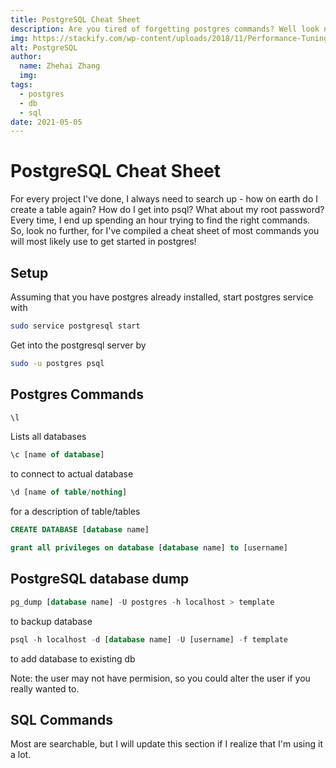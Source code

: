 ```yaml
---
title: PostgreSQL Cheat Sheet
description: Are you tired of forgetting postgres commands? Well look no further!
img: https://stackify.com/wp-content/uploads/2018/11/Performance-Tuning-PostgreSQL-3-1280x720.jpg
alt: PostgreSQL
author: 
  name: Zhehai Zhang
  img: 
tags: 
  - postgres
  - db
  - sql
date: 2021-05-05
---
```



# PostgreSQL Cheat Sheet

For every project I've done, I always need to search up - how on earth do I create a table again? 
How do I get into psql? What about my root password? Every time, I end up spending an hour trying to find the 
right commands. So, look no further, for I've compiled a cheat sheet of most commands you will most likely use to get started in postgres!

## Setup
Assuming that you have postgres already installed, 
start postgres service with 

```bash
sudo service postgresql start
```

Get into the postgresql server by

```bash
sudo -u postgres psql
```

## Postgres Commands

```sql
\l
``` 
Lists all databases

```sql
\c [name of database]
``` 
to connect to actual database

```sql
\d [name of table/nothing]
``` 
for a description of table/tables

```sql
CREATE DATABASE [database name]
```

```sql
grant all privileges on database [database name] to [username]
```

## PostgreSQL database dump

```sql
pg_dump [database name] -U postgres -h localhost > template
``` 
to backup database

```sql
psql -h localhost -d [database name] -U [username] -f template
``` 
to add database to existing db

Note: the user may not have permision, so you could alter the user if you really wanted to.

## SQL Commands

Most are searchable, but I will update this section if I realize that I'm using it a lot.



